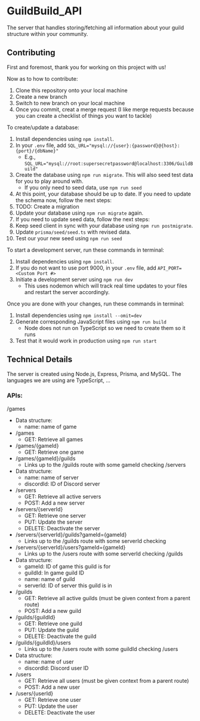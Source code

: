 # GuildBuild_API
The server that handles storing/fetching all information about your guild structure within your community.

## Contributing
First and foremost, thank you for working on this project with us!

Now as to how to contribute:
1. Clone this repository onto your local machine
2. Create a new branch
3. Switch to new branch on your local machine
4. Once you commit, creat a merge request (I like merge requests because you can create a checklist of things you want to tackle)

To create/update a database:
1. Install dependencies using `npm install`.
2. In your `.env` file, add `SQL_URL="mysql://{user}:{password}@{host}:{port}/{dbName}"`
   - E.g., `SQL_URL="mysql://root:supersecretpassword@localhost:3306/GuildBuild"`
3. Create the database using `npm run migrate`. This will also seed test data for you to play around with.
   - If you only need to seed data, use `npm run seed`
4. At this point, your database should be up to date. If you need to update the schema now, follow the next steps:
5. TODO: Create a migration
6. Update your database using `npm run migrate` again.
7. If you need to update seed data, follow the next steps:
8. Keep seed client in sync with your database using `npm run postmigrate`.
9. Update `prisma/seed/seed.ts` with revised data.
10. Test our your new seed using `npm run seed`

To start a development server, run these commands in terminal:
1. Install dependencies using `npm install`.
2. If you do not want to use port 9000, in your `.env` file, add `API_PORT=<Custom Port #>`
3. Initiate a development server using `npm run dev`
   - This uses nodemon which will track real time updates to your files and restart the server accordingly.

Once you are done with your changes, run these commands in terminal:
1. Install dependencies using `npm install --omit=dev`
2. Generate corresponding JavaScript files using `npm run build`
   - Node does not run on TypeScript so we need to create them so it runs
3. Test that it would work in production using `npm run start`

## Technical Details
The server is created using Node.js, Express, Prisma, and MySQL.
The languages we are using are TypeScript, ...

### APIs:
/games
- Data structure:
  - name: name of game
- /games
  - GET: Retrieve all games
- /games/{gameId}
  - GET: Retrieve one game
- /games/{gameId}/guilds
  - Links up to the /guilds route with some gameId checking
/servers
- Data structure:
  - name: name of server
  - discordId: ID of Discord server
- /servers
  - GET: Retrieve all active servers
  - POST: Add a new server
- /servers/{serverId}
  - GET: Retrieve one server
  - PUT: Update the server
  - DELETE: Deactivate the server
- /servers/{serverId}/guilds?gameId={gameId}
  - Links up to the /guilds route with some serverId checking
- /servers/{serverId}/users?gameId={gameId}
  - Links up to the /users route with some serverId checking
/guilds
- Data structure:
  - gameId: ID of game this guild is for
  - guildId: In game guild ID
  - name: name of guild
  - serverId: ID of server this guild is in
- /guilds
  - GET: Retrieve all active guilds (must be given context from a parent route)
  - POST: Add a new guild
- /guilds/{guildId}
  - GET: Retrieve one guild
  - PUT: Update the guild
  - DELETE: Deactivate the guild
- /guilds/{guildId}/users
  - Links up to the /users route with some guildId checking
/users
- Data structure:
  - name: name of user
  - discordId: Discord user ID
- /users
  - GET: Retrieve all users (must be given context from a parent route)
  - POST: Add a new user
- /users/{userId}
  - GET: Retrieve one user
  - PUT: Update the user
  - DELETE: Deactivate the user